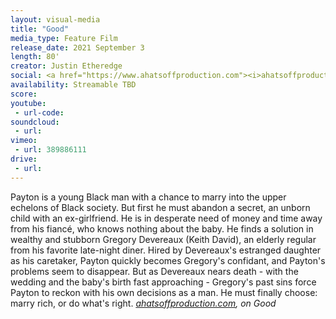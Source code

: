 ```yaml
---
layout: visual-media
title: "Good"
media_type: Feature Film
release_date: 2021 September 3
length: 80'
creator: Justin Etheredge
social: <a href="https://www.ahatsoffproduction.com"><i>ahatsoffproduction.com</i></a>
availability: Streamable TBD
score:
youtube:
 - url-code:
soundcloud: 
 - url:
vimeo:
 - url: 389886111
drive:
 - url:
---
```


<span class="teaser">Payton is a young Black man with a chance to marry into the upper echelons of Black society. But first he must abandon a secret, an unborn child with an ex-girlfriend. He is in desperate need of money and time away from his fiancé, who knows nothing about the baby. He finds a solution in wealthy and stubborn Gregory Devereaux (Keith David), an elderly regular from his favorite late-night diner. Hired by Devereaux's estranged daughter as his caretaker, Payton quickly becomes Gregory's confidant, and Payton's problems seem to disappear. But as Devereaux nears death - with the wedding and the baby's birth fast approaching - Gregory's past sins force Payton to reckon with his own decisions as a man. He must finally choose: marry rich, or do what's right.</span>
<cite><a href="https://www.ahatsoffproduction.com/work/ahatsoffproduction"><i>ahatsoffproduction.com</i></a>, on _Good_</cite>
